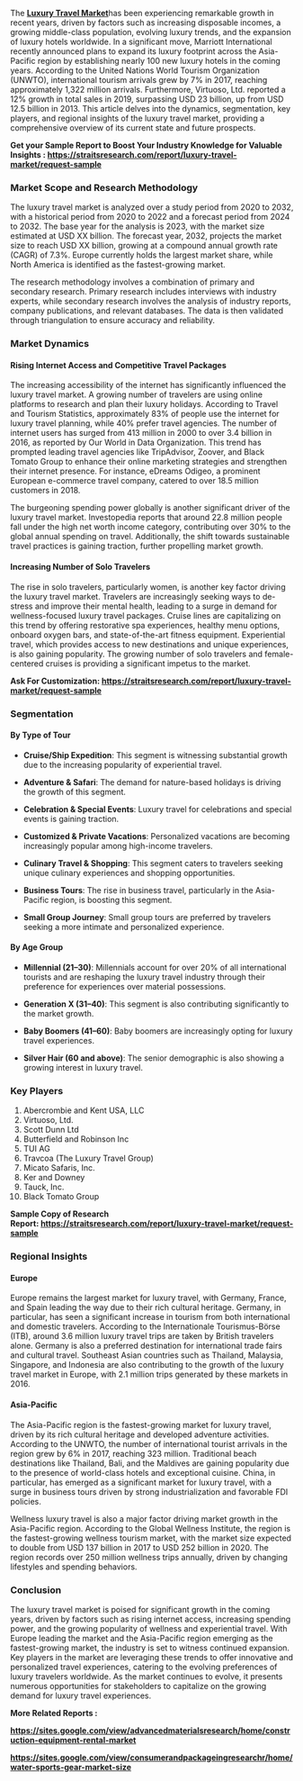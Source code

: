 <div>
<div>
<div>
<p>The <strong><a href="https://straitsresearch.com/report/luxury-travel-market">Luxury Travel Market</a></strong>has been experiencing remarkable growth in recent years, driven by factors such as increasing disposable incomes, a growing middle-class population, evolving luxury trends, and the expansion of luxury hotels worldwide. In a significant move, Marriott International recently announced plans to expand its luxury footprint across the Asia-Pacific region by establishing nearly 100 new luxury hotels in the coming years. According to the United Nations World Tourism Organization (UNWTO), international tourism arrivals grew by 7% in 2017, reaching approximately 1,322 million arrivals. Furthermore, Virtuoso, Ltd. reported a 12% growth in total sales in 2019, surpassing USD 23 billion, up from USD 12.5 billion in 2013. This article delves into the dynamics, segmentation, key players, and regional insights of the luxury travel market, providing a comprehensive overview of its current state and future prospects.</p>
<p><strong>Get your Sample Report to Boost Your Industry Knowledge for Valuable Insights :&nbsp;<a href="https://straitsresearch.com/report/luxury-travel-market/request-sample">https://straitsresearch.com/report/luxury-travel-market/request-sample</a>&nbsp;</strong></p>
<h3>Market Scope and Research Methodology</h3>
<p>The luxury travel market is analyzed over a study period from 2020 to 2032, with a historical period from 2020 to 2022 and a forecast period from 2024 to 2032. The base year for the analysis is 2023, with the market size estimated at USD XX billion. The forecast year, 2032, projects the market size to reach USD XX billion, growing at a compound annual growth rate (CAGR) of 7.3%. Europe currently holds the largest market share, while North America is identified as the fastest-growing market.</p>
<p>The research methodology involves a combination of primary and secondary research. Primary research includes interviews with industry experts, while secondary research involves the analysis of industry reports, company publications, and relevant databases. The data is then validated through triangulation to ensure accuracy and reliability.</p>
<h3>Market Dynamics</h3>
<h4>Rising Internet Access and Competitive Travel Packages</h4>
<p>The increasing accessibility of the internet has significantly influenced the luxury travel market. A growing number of travelers are using online platforms to research and plan their luxury holidays. According to Travel and Tourism Statistics, approximately 83% of people use the internet for luxury travel planning, while 40% prefer travel agencies. The number of internet users has surged from 413 million in 2000 to over 3.4 billion in 2016, as reported by Our World in Data Organization. This trend has prompted leading travel agencies like TripAdvisor, Zoover, and Black Tomato Group to enhance their online marketing strategies and strengthen their internet presence. For instance, eDreams Odigeo, a prominent European e-commerce travel company, catered to over 18.5 million customers in 2018.</p>
<p>The burgeoning spending power globally is another significant driver of the luxury travel market. Investopedia reports that around 22.8 million people fall under the high net worth income category, contributing over 30% to the global annual spending on travel. Additionally, the shift towards sustainable travel practices is gaining traction, further propelling market growth.</p>
<h4>Increasing Number of Solo Travelers</h4>
<p>The rise in solo travelers, particularly women, is another key factor driving the luxury travel market. Travelers are increasingly seeking ways to de-stress and improve their mental health, leading to a surge in demand for wellness-focused luxury travel packages. Cruise lines are capitalizing on this trend by offering restorative spa experiences, healthy menu options, onboard oxygen bars, and state-of-the-art fitness equipment. Experiential travel, which provides access to new destinations and unique experiences, is also gaining popularity. The growing number of solo travelers and female-centered cruises is providing a significant impetus to the market.</p>
<p><strong>Ask For Customization:&nbsp;<a href="https://straitsresearch.com/report/luxury-travel-market/request-sample">https://straitsresearch.com/report/luxury-travel-market/request-sample</a>&nbsp;</strong></p>
<h3>Segmentation</h3>
<h4>By Type of Tour</h4>
<ul>
<li>
<p><strong>Cruise/Ship Expedition</strong>: This segment is witnessing substantial growth due to the increasing popularity of experiential travel.</p>
</li>
<li>
<p><strong>Adventure &amp; Safari</strong>: The demand for nature-based holidays is driving the growth of this segment.</p>
</li>
<li>
<p><strong>Celebration &amp; Special Events</strong>: Luxury travel for celebrations and special events is gaining traction.</p>
</li>
<li>
<p><strong>Customized &amp; Private Vacations</strong>: Personalized vacations are becoming increasingly popular among high-income travelers.</p>
</li>
<li>
<p><strong>Culinary Travel &amp; Shopping</strong>: This segment caters to travelers seeking unique culinary experiences and shopping opportunities.</p>
</li>
<li>
<p><strong>Business Tours</strong>: The rise in business travel, particularly in the Asia-Pacific region, is boosting this segment.</p>
</li>
<li>
<p><strong>Small Group Journey</strong>: Small group tours are preferred by travelers seeking a more intimate and personalized experience.</p>
</li>
</ul>
<h4>By Age Group</h4>
<ul>
<li>
<p><strong>Millennial (21&ndash;30)</strong>: Millennials account for over 20% of all international tourists and are reshaping the luxury travel industry through their preference for experiences over material possessions.</p>
</li>
<li>
<p><strong>Generation X (31&ndash;40)</strong>: This segment is also contributing significantly to the market growth.</p>
</li>
<li>
<p><strong>Baby Boomers (41&ndash;60)</strong>: Baby boomers are increasingly opting for luxury travel experiences.</p>
</li>
<li>
<p><strong>Silver Hair (60 and above)</strong>: The senior demographic is also showing a growing interest in luxury travel.</p>
</li>
</ul>
<h3>Key Players</h3>
<ol>
<li>Abercrombie and Kent USA, LLC</li>
<li>Virtuoso, Ltd.</li>
<li>Scott Dunn Ltd</li>
<li>Butterfield and Robinson Inc</li>
<li>TUI AG</li>
<li>Travcoa (The Luxury Travel Group)</li>
<li>Micato Safaris, Inc.</li>
<li>Ker and Downey</li>
<li>Tauck, Inc.</li>
<li>Black Tomato Group</li>
</ol>
<p><strong>Sample Copy of Research Report:&nbsp;<a href="https://straitsresearch.com/report/luxury-travel-market/request-sample">https://straitsresearch.com/report/luxury-travel-market/request-sample</a>&nbsp;</strong></p>
<h3>Regional Insights</h3>
<h4>Europe</h4>
<p>Europe remains the largest market for luxury travel, with Germany, France, and Spain leading the way due to their rich cultural heritage. Germany, in particular, has seen a significant increase in tourism from both international and domestic travelers. According to the Internationale Tourismus-B&ouml;rse (ITB), around 3.6 million luxury travel trips are taken by British travelers alone. Germany is also a preferred destination for international trade fairs and cultural travel. Southeast Asian countries such as Thailand, Malaysia, Singapore, and Indonesia are also contributing to the growth of the luxury travel market in Europe, with 2.1 million trips generated by these markets in 2016.</p>
<h4>Asia-Pacific</h4>
<p>The Asia-Pacific region is the fastest-growing market for luxury travel, driven by its rich cultural heritage and developed adventure activities. According to the UNWTO, the number of international tourist arrivals in the region grew by 6% in 2017, reaching 323 million. Traditional beach destinations like Thailand, Bali, and the Maldives are gaining popularity due to the presence of world-class hotels and exceptional cuisine. China, in particular, has emerged as a significant market for luxury travel, with a surge in business tours driven by strong industrialization and favorable FDI policies.</p>
<p>Wellness luxury travel is also a major factor driving market growth in the Asia-Pacific region. According to the Global Wellness Institute, the region is the fastest-growing wellness tourism market, with the market size expected to double from USD 137 billion in 2017 to USD 252 billion in 2020. The region records over 250 million wellness trips annually, driven by changing lifestyles and spending behaviors.</p>
<h3>Conclusion</h3>
<p>The luxury travel market is poised for significant growth in the coming years, driven by factors such as rising internet access, increasing spending power, and the growing popularity of wellness and experiential travel. With Europe leading the market and the Asia-Pacific region emerging as the fastest-growing market, the industry is set to witness continued expansion. Key players in the market are leveraging these trends to offer innovative and personalized travel experiences, catering to the evolving preferences of luxury travelers worldwide. As the market continues to evolve, it presents numerous opportunities for stakeholders to capitalize on the growing demand for luxury travel experiences.</p>
<p><strong>More Related Reports :&nbsp;</strong></p>
<p><strong><a href="https://sites.google.com/view/advancedmaterialsresearch/home/construction-equipment-rental-market">https://sites.google.com/view/advancedmaterialsresearch/home/construction-equipment-rental-market</a></strong></p>
<p><strong><a href="https://sites.google.com/view/consumerandpackageingresearchr/home/water-sports-gear-market-size">https://sites.google.com/view/consumerandpackageingresearchr/home/water-sports-gear-market-size</a><br /></strong></p>
</div>
</div>
</div>
